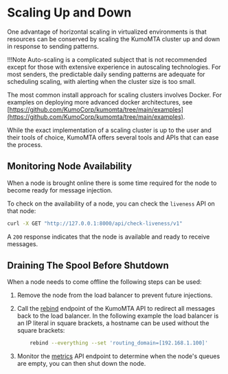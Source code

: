 # Scaling Up and Down

One advantage of horizontal scaling in virtualized environments is that resources can be conserved by scaling the KumoMTA cluster up and down in response to sending patterns.

!!!Note
    Auto-scaling is a complicated subject that is not recommended except for those with extensive experience in autoscaling technologies. For most senders, the predictable daily sending patterns are adequate for scheduling scaling, with alerting when the cluster size is too small.

The most common install approach for scaling clusters involves Docker. For examples on deploying more advanced docker architectures, see [https://github.com/KumoCorp/kumomta/tree/main/examples](https://github.com/KumoCorp/kumomta/tree/main/examples).

While the exact implementation of a scaling cluster is up to the user and their tools of choice, KumoMTA offers several tools and APIs that can ease the process.

## Monitoring Node Availability

When a node is brought online there is some time required for the node to become ready for message injection.

To check on the availability of a node, you can check the `liveness` API on that node:

```bash
curl -X GET "http://127.0.0.1:8000/api/check-liveness/v1"
```

A `200` response indicates that the node is available and ready to receive messages.

## Draining The Spool Before Shutdown

When a node needs to come offline the following steps can be used:

1. Remove the node from the load balancer to prevent future injections.
1. Call the [rebind](https://docs.kumomta.com/reference/rapidoc/#post-/api/admin/rebind/v1) endpoint of the KumoMTA API to redirect all messages back to the load balancer. In the following example the load balancer is an IP literal in square brackets, a hostname can be used without the square brackets:

    ```bash
        rebind --everything --set 'routing_domain=[192.168.1.100]'
    ```

1. Monitor the [metrics](https://docs.kumomta.com/reference/http/metrics.json/) API endpoint to determine when the node's queues are empty, you can then shut down the node.
